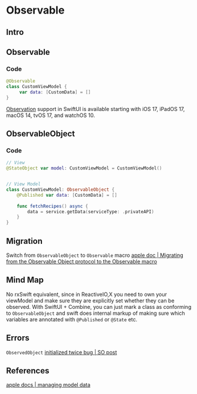 # Observable

## Intro

## Observable

### Code

```swift
@Observable
class CustomViewModel {
	 var data: [CustomData] = []
}
```

[Observation](https://developer.apple.com/documentation/Observation) support in SwiftUI is available starting with iOS 17, iPadOS 17, macOS 14, tvOS 17, and watchOS 10.

## ObservableObject
### Code

```swift
// View
@StateObject var model: CustomViewModel = CustomViewModel()


// View Model
class CustomViewModel: ObservableObject {
	@Published var data: [CustomData] = []
	
	func fetchRecipes() async {
		data = service.getData(serviceType: .privateAPI)
    }
}
```

## Migration

Switch from `ObservableObject` to `Observable` macro
[apple doc | Migrating from the Observable Object protocol to the Observable macro](https://developer.apple.com/documentation/swiftui/migrating-from-the-observable-object-protocol-to-the-observable-macro)


## Mind Map

No rxSwift equivalent, since in ReactiveIO,X you need to own your viewModel and make sure they are explicitly set whether they can be observed. With SwiftUI + Combine, you can just mark a class as conforming to `ObservableObject` and swift does internal markup of making sure which variables are annotated with `@Published` or `@State` etc.


## Errors

`ObservedObject` [initialized twice bug | SO post](https://stackoverflow.com/questions/59533407/swiftui-observableobject-created-multiple-times)


## References

[apple docs | managing model data](https://developer.apple.com/documentation/swiftui/managing-model-data-in-your-app)